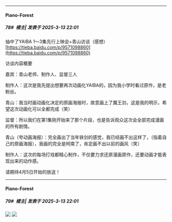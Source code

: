 ﻿
*****

####  Piano-Forest  
##### 78#         楼主| 发表于 2025-3-13 22:01

抽中了YAIBA 1～3集先行上映会+青山访谈（感想）
[https://tieba.baidu.com/p/9571098860](https://tieba.baidu.com/p/9571098860)

访谈内容概要

嘉宾：青山老师、制作人、监督三人

制作人：这次是我先提出想要再次动画化YAIBA的，因为我小学时看过原作，是老粉丝。

青山：我当时画动画化决定的原画海报时，故意画上了魔王剑，这是我的明示，希望这次动画化可以全都完成（笑）

监督：所以我们在第1集刚开始来了那个片段，也是告诉观众这次会全部完成漫画的所有剧情。

青山（夸动画海报）：完全画出了当年铁剑的感觉，我已经画不出这样了，（指着自己的原画海报），我画的完全是柯南了，肯定画不出以前的画风（笑）

制作人：这次的每场打戏都精心制作，不仅要力求还原漫画原作，还要动画才能表现出来的动作感。

请期待4月5日开始的放送！

*****

####  Piano-Forest  
##### 79#         楼主| 发表于 2025-3-13 22:01

<img src="https://p.sda1.dev/22/474c13d0f62f91968848cf148050728f/20250313_215538.jpg" referrerpolicy="no-referrer">
<img src="https://p.sda1.dev/22/288b03789b691261ef2cc4a9171bd989/20250313_215417.jpg" referrerpolicy="no-referrer">

